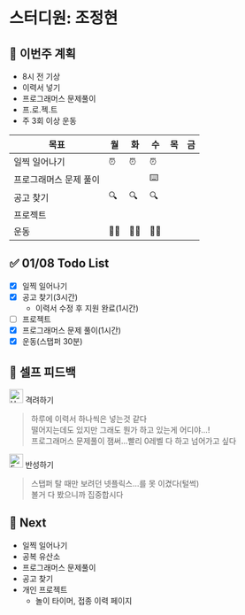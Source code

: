 # 스터디원: 조정현

## 🚀 이번주 계획

- 8시 전 기상
- 이력서 넣기
- 프로그래머스 문제풀이
- 프.로.젝.트
- 주 3회 이상 운동

| 목표                   | 월  | 화  | 수  | 목  | 금  |
| ---------------------- | --- | --- | --- | --- | --- |
| 일찍 일어나기          | ⏰  | ⏰  | ⏰  |     |     |
| 프로그래머스 문제 풀이 |     |     | ⌨️  |     |     |
| 공고 찾기              | 🔍  | 🔍  | 🔍  |     |     |
| 프로젝트               |     |     |     |     |     |
| 운동                   | 🏃‍♀️  | 🏃‍♀️  | 🏃‍♀️  |     |     |

## ✅ 01/08 Todo List

- [x] 일찍 일어나기
- [x] 공고 찾기(3시간)
  - 이력서 수정 후 지원 완료(1시간)
- [ ] 프로젝트
- [x] 프로그래머스 문제 풀이(1시간)
- [x] 운동(스탭퍼 30분)

## 🎉 셀프 피드백

<img src="https://raw.githubusercontent.com/Tarikul-Islam-Anik/Animated-Fluent-Emojis/master/Emojis/Smilies/Hugging%20Face.png" alt="Hugging Face" width="25" height="25"> 격려하기</img>

> 하루에 이력서 하나씩은 넣는것 같다<br>
> 떨어지는데도 있지만 그래도 뭔가 하고 있는게 어디야...!<br>
> 프로그래머스 문제풀이 잼써...빨리 0레벨 다 하고 넘어가고 싶다

<img src="https://raw.githubusercontent.com/Tarikul-Islam-Anik/Animated-Fluent-Emojis/master/Emojis/Smilies/Face%20with%20Monocle.png" alt="Face with Monocle" width="25" height="25"> 반성하기</img>

> 스탭퍼 탈 때만 보려던 넷플릭스...를 못 이겼다(털썩)<br>
> 볼거 다 봤으니까 집중합시다

## 🌱 Next

- 일찍 일어나기
- 공복 유산소
- 프로그래머스 문제풀이
- 공고 찾기
- 개인 프로젝트
  - 놀이 타이머, 접종 이력 페이지
